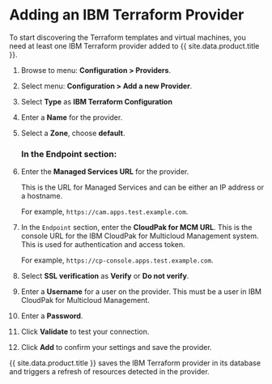 # Adding an IBM Terraform Provider

To start discovering the Terraform templates and virtual machines, you need at least one IBM Terraform provider added to {{ site.data.product.title }}.

1. Browse to menu: **Configuration > Providers**.

2. Select menu: **Configuration > Add a new Provider**.

3. Select **Type** as **IBM Terraform Configuration**

4. Enter a **Name** for the provider.

5. Select a **Zone**, choose **default**.
   ### In the Endpoint section:
6. Enter the **Managed Services URL** for the provider.
   
   This is the URL for Managed Services and can be either an IP address or a hostname. 
    
    For example, `https://cam.apps.test.example.com`.

7. In the `Endpoint` section, enter the **CloudPak for MCM URL**. This is the console URL for the IBM CloudPak for Multicloud Management system. This is used for authentication and access token.
    
    For example, `https://cp-console.apps.test.example.com`.

8. Select **SSL verification** as **Verify** or **Do not verify**.
 
9.  Enter a **Username** for a user on the provider. This must be a user in IBM CloudPak for Multicloud Management.

10. Enter a **Password**.

11. Click **Validate** to test your connection.

12. Click **Add** to confirm your settings and save the provider.

{{ site.data.product.title }} saves the IBM Terraform provider in its database and triggers a refresh of resources detected in the provider.
